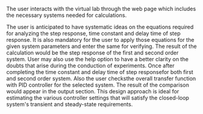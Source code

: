 The user interacts with the virtual lab through the web page which includes the necessary systems needed for calculations. 

The user is anticipated to have systematic ideas on the equations required for analyzing the step response, time constant and delay time of step response. It is also mandatory for the user to apply those equations for the given system parameters and enter the same for verifying. The result of the calculation would be the step response of the first and second order system. User may also use the help option to have a better clarity on the doubts that arise during the conduction of experiments. Once after completing the time constant and delay time of step responsefor both first and second order system. Also the user checksthe overall transfer function with PID controller for the selected system. The result of the comparison would appear in the output section. This design approach is ideal for estimating the various controller settings that will satisfy the closed-loop system's transient and steady-state requirements.

